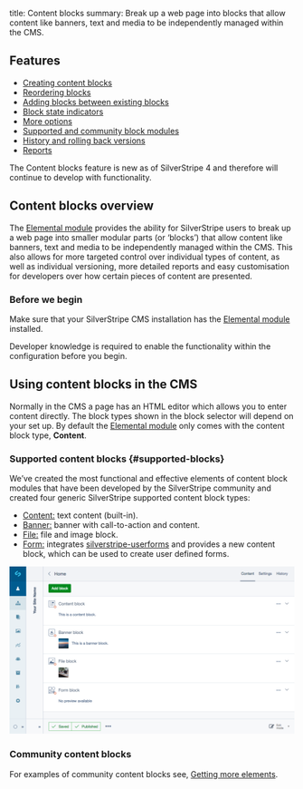 title: Content blocks
summary: Break up a web page into blocks that allow content like banners, text and media to be independently managed within the CMS.

## Features

* [Creating content blocks](edit_content.md#creating-blocks)
* [Reordering blocks](edit_content.md#reordering-blocks) 
* [Adding blocks between existing blocks](edit_content.md#adding-between-blocks)
* [Block state indicators](edit_content.md#state-indicators)
* [More options](edit_content.md#more-options)
* [Supported and community block modules](#supported-blocks)
* [History and rolling back versions](history.md)
* [Reports](reports.md)

<div class="note" markdown="1">The Content blocks feature is new as of SilverStripe 4 and therefore will continue to develop with functionality.</div>

## Content blocks overview

The [Elemental module](https://addons.silverstripe.org/add-ons/dnadesign/silverstripe-elemental) provides the ability for SilverStripe users to break up a web page into smaller modular parts (or ‘blocks’) that allow content like banners, text and media to be independently managed within the CMS. This also allows for more targeted control over individual types of content, as well as individual versioning, more detailed reports and easy customisation for developers over how certain pieces of content are presented.

### Before we begin

Make sure that your SilverStripe CMS installation has the [Elemental module](https://addons.silverstripe.org/add-ons/dnadesign/silverstripe-elemental) installed.

<div class="note" markdown="1">Developer knowledge is required to enable the functionality within the configuration before you begin.</div>

## Using content blocks in the CMS

Normally in the CMS a page has an HTML editor which allows you to enter content directly. The block types shown in the block selector will depend on your set up. By default the [Elemental module](https://github.com/dnadesign/silverstripe-elemental) only comes with the content block type, **Content**.

### Supported content blocks {#supported-blocks}

We’ve created the most functional and effective elements of content block modules that have been developed by the SilverStripe community and created four generic SilverStripe supported content block types:

* [Content:](https://github.com/dnadesign/silverstripe-elemental) text content (built-in).
* [Banner:](https://github.com/silverstripe/silverstripe-elemental-bannerblock) banner with call-to-action and content.
* [File:](https://github.com/silverstripe/silverstripe-elemental-fileblock) file and image block.
* [Form:](https://github.com/dnadesign/silverstripe-elemental-userforms) integrates [silverstripe-userforms](https://github.com/silverstripe/silverstripe-userforms) and provides a new content block, which can be used to create user defined forms.

![Supported content block types](_images/content_block_types.png)

### Community content blocks

For examples of community content blocks see,
[Getting more elements](https://github.com/dnadesign/silverstripe-elemental#getting-more-elements).
